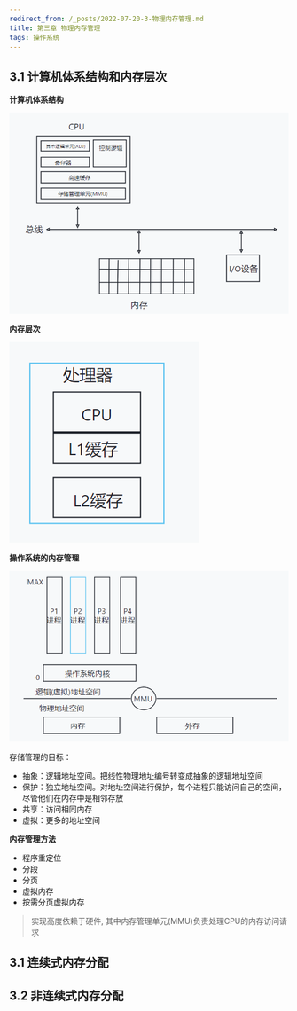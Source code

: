 ```yaml
---
redirect_from: /_posts/2022-07-20-3-物理内存管理.md
title: 第三章 物理内存管理
tags: 操作系统
---
```


## 3.1 计算机体系结构和内存层次

**计算机体系结构**

![](/assets/image/操作系统/物理内存管理/计算机体系结构.png)

**内存层次**

![](/assets/image/操作系统/物理内存管理/内存层次.png)

**操作系统的内存管理**


![](/assets/image/操作系统/物理内存管理/操作系统的内存管理.png)

存储管理的目标：

- 抽象：逻辑地址空间。把线性物理地址编号转变成抽象的逻辑地址空间
- 保护：独立地址空间。对地址空间进行保护，每个进程只能访问自己的空间，尽管他们在内存中是相邻存放
- 共享：访问相同内存
- 虚拟：更多的地址空间

**内存管理方法**

- 程序重定位
- 分段
- 分页
- 虚拟内存
- 按需分页虚拟内存

> 实现高度依赖于硬件, 其中内存管理单元(MMU)负责处理CPU的内存访问请求

## 3.1 连续式内存分配



## 3.2 非连续式内存分配

